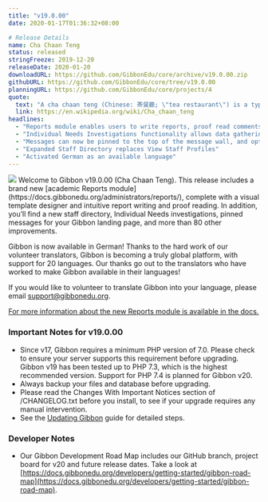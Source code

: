 ```yaml
---
title: "v19.0.00"
date: 2020-01-17T01:36:32+08:00

# Release Details
name: Cha Chaan Teng
status: released
stringFreeze: 2019-12-20
releaseDate: 2020-01-20
downloadURL: https://github.com/GibbonEdu/core/archive/v19.0.00.zip
githubURL: https://github.com/GibbonEdu/core/tree/v19.0.00
planningURL: https://github.com/GibbonEdu/core/projects/4
quote:
  text: "A cha chaan teng (Chinese: 茶餐廳; \"tea restaurant\") is a type of restaurant commonly found in Hong Kong, Macau and parts of Guangdong. They are known for eclectic and affordable menus, which include dishes from Hong Kong cuisine and Hong Kong-style Western cuisine."
  link: https://en.wikipedia.org/wiki/Cha_chaan_teng
headlines:
  - "Reports module enables users to write reports, proof read comments, generate PDFs, and view report archives"
  - "Individual Needs Investigations functionality allows data gathering around students with individual needs"
  - "Messages can now be pinned to the top of the message wall, and optionally displayed above the dashboard"
  - "Expanded Staff Directory replaces View Staff Profiles"
  - "Activated German as an available language"
---
```


<img src="/img/v19_reports.png" class="float-right w-full sm:w-1/3 mb-4 ml-4 mr-0 sm:-mr-10 rounded-sm border">
Welcome to Gibbon v19.0.00 (Cha Chaan Teng). This release includes a brand new [academic Reports module](https://docs.gibbonedu.org/administrators/reports/), complete with a visual template designer and intuitive report writing and proof reading. In addition, you’ll find a new staff directory, Individual Needs investigations, pinned messages for your Gibbon landing page, and more than 80 other improvements.

Gibbon is now available in German! Thanks to the hard work of our volunteer translators, Gibbon is becoming a truly global platform, with support for 20 languages. Our thanks go out to the translators who have worked to make Gibbon available in their languages!  

If you would like to volunteer to translate Gibbon into your language, please email [support@gibbonedu.org](mailto:support@gibbonedu.org).

[For more information about the new Reports module is available in the docs.](https://docs.gibbonedu.org/administrators/reports/)

### Important Notes for v19.0.00

- Since v17, Gibbon requires a minimum PHP version of 7.0. Please check to ensure your server supports this requirement before upgrading. Gibbon v19 has been tested up to PHP 7.3, which is the highest recommended version. Support for PHP 7.4 is planned for Gibbon v20.
- Always backup your files and database before upgrading.
- Please read the Changes With Important Notices section of /CHANGELOG.txt before you install, to see if your upgrade requires any manual intervention.
- See the [Updating Gibbon](https://docs.gibbonedu.org/administrators/getting-started/updating-gibbon/) guide for detailed steps.

### Developer Notes

- Our Gibbon Development Road Map includes our GitHub branch, project board for v20 and future release dates. Take a look at [https://docs.gibbonedu.org/developers/getting-started/gibbon-road-map](https://docs.gibbonedu.org/developers/getting-started/gibbon-road-map).
